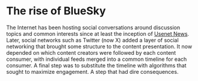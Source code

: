 # The rise of BlueSky

The Internet has been hosting social conversations around discussion topics and common interests since at least the inception of [Usenet News](https://en.wikipedia.org/wiki/Usenet). Later, social networks such as Twitter (now X) added a layer of social networking that brought some structure to the content presentation. It now depended on which content creators were followed by each content consumer, with individual feeds merged into a common timeline for each consumer. A final step was to substitute the timeline with algorithms that sought to maximize engagement. A step that had dire consequences.

